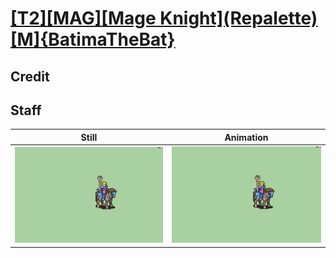 # [\[T2\]\[MAG\]\[Mage Knight\]\(Repalette\)\[M\]{BatimaTheBat}](../)

## Credit


	
## Staff

| Still | Animation |
| :---: | :-------: |
| ![Staff still](./Staff_000.png) | ![Staff animation](./Staff.gif) |
